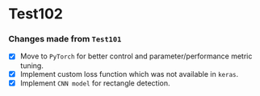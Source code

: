 # Test102

### Changes made from `Test101`
- [x] Move to `PyTorch` for better control and parameter/performance metric tuning.
- [x] Implement custom loss function which was not available in `keras`.
- [x] Implement `CNN model` for rectangle detection.
